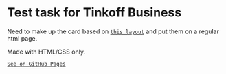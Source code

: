 # Test task for Tinkoff Business

Need to make up the card based on [`this layout`](https://www.figma.com/file/TDJa4bEPb5flhewZlm8qGq/Untitled?node-id=0%3A1) and put them on a regular html page.

Made with HTML/CSS only.


[`See on GitHub Pages`](https://khizrim.github.io/tinkoff_test)